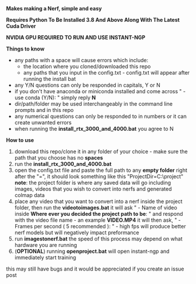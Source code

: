 **Makes making a Nerf, simple and easy**

**Requires Python To Be Installed 3.8 And Above Along With The Latest Cuda Driver**

**NVIDIA GPU REQUIRED TO RUN AND USE INSTANT-NGP**

**Things to know**
- any paths with a space will cause errors which include:
  - the location where you cloned/downloaded this repo
  - any paths that you input in the config.txt - config.txt will appear after running the install bat
- any Y/N questions can only be responded in capitals, Y or N
- if you don't have anaconda or miniconda installed and come across " - use conda (Y/N): " simply reply **N**
- dir/path/folder may be used interchangeably in the command line prompts and in this repo
- any numerical questions can only be responded to in numbers or it can create unwanted errors
- when running the **install_rtx_3000_and_4000.bat** you agree to N


**How to use**
1. download this repo/clone it in any folder of your choice - make sure the path that you choose has no **spaces**
2. run the **install_rtx_3000_and_4000.bat**
3. open the config.txt file and paste the full path to any **empty folder** right after the "=", it should look something like this "ProjectDir=C:\project" **note**: the project folder is where any saved data will go including images, videos that you wish to convert into nerfs and generated colmap data
4. place any video that you want to convert into a nerf inside the project folder, then run the **videotoimages.bat** it will ask " - Name of video inside **Where ever you decided the project path to be**: " and respond with the video file name - an example **VIDEO.MP4** it will then ask, " - Frames per second ( 5 recommended ): " - high fps will produce better nerf models but will negatively impact preformance
5. run **imagestonerf.bat** the speed of this process may depend on what hardware you are running
6. (**OPTIONAL**) running **openproject.bat** will open instant-ngp and immediately start training

this may still have bugs and it would be appreciated if you create an issue post
